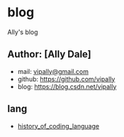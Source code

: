 # blog
Ally's blog 

## Author: [Ally Dale]
- mail: vipally@gmail.com 
- github: https://github.com/vipally
- blog: https://blog.csdn.net/vipally

## lang
- [history_of_coding_language](./lang/history_of_coding_language.md)
